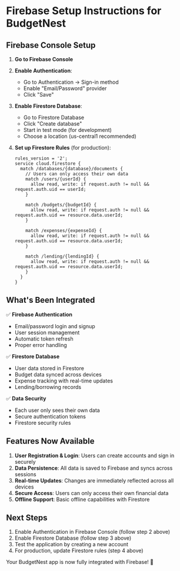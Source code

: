 # Firebase Setup Instructions for BudgetNest

## Firebase Console Setup

1. **Go to Firebase Console**

2. **Enable Authentication**:
   - Go to Authentication → Sign-in method
   - Enable "Email/Password" provider
   - Click "Save"

3. **Enable Firestore Database**:
   - Go to Firestore Database
   - Click "Create database"
   - Start in test mode (for development)
   - Choose a location (us-central1 recommended)

4. **Set up Firestore Rules** (for production):
   ```
   rules_version = '2';
   service cloud.firestore {
     match /databases/{database}/documents {
       // Users can only access their own data
       match /users/{userId} {
         allow read, write: if request.auth != null && request.auth.uid == userId;
       }
       
       match /budgets/{budgetId} {
         allow read, write: if request.auth != null && request.auth.uid == resource.data.userId;
       }
       
       match /expenses/{expenseId} {
         allow read, write: if request.auth != null && request.auth.uid == resource.data.userId;
       }
       
       match /lending/{lendingId} {
         allow read, write: if request.auth != null && request.auth.uid == resource.data.userId;
       }
     }
   }
   ```

## What's Been Integrated

✅ **Firebase Authentication**
- Email/password login and signup
- User session management
- Automatic token refresh
- Proper error handling

✅ **Firestore Database**
- User data stored in Firestore
- Budget data synced across devices
- Expense tracking with real-time updates
- Lending/borrowing records

✅ **Data Security**
- Each user only sees their own data
- Secure authentication tokens
- Firestore security rules

## Features Now Available

1. **User Registration & Login**: Users can create accounts and sign in securely
2. **Data Persistence**: All data is saved to Firebase and syncs across sessions
3. **Real-time Updates**: Changes are immediately reflected across all devices
4. **Secure Access**: Users can only access their own financial data
5. **Offline Support**: Basic offline capabilities with Firestore

## Next Steps

1. Enable Authentication in Firebase Console (follow step 2 above)
2. Enable Firestore Database (follow step 3 above)
3. Test the application by creating a new account
4. For production, update Firestore rules (step 4 above)

Your BudgetNest app is now fully integrated with Firebase! 🎉